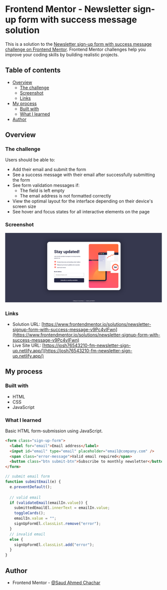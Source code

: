 # Frontend Mentor - Newsletter sign-up form with success message solution

This is a solution to the [Newsletter sign-up form with success message challenge on Frontend Mentor](https://www.frontendmentor.io/challenges/newsletter-signup-form-with-success-message-3FC1AZbNrv). Frontend Mentor challenges help you improve your coding skills by building realistic projects.

## Table of contents

- [Overview](#overview)
  - [The challenge](#the-challenge)
  - [Screenshot](#screenshot)
  - [Links](#links)
- [My process](#my-process)
  - [Built with](#built-with)
  - [What I learned](#what-i-learned)
- [Author](#author)

## Overview

### The challenge

Users should be able to:

- Add their email and submit the form
- See a success message with their email after successfully submitting the form
- See form validation messages if:
  - The field is left empty
  - The email address is not formatted correctly
- View the optimal layout for the interface depending on their device's screen size
- See hover and focus states for all interactive elements on the page

### Screenshot

![](./assets/images/screenshot.png)

### Links

- Solution URL: [https://www.frontendmentor.io/solutions/newsletter-signup-form-with-success-message-v9Pc4vIFwn](https://www.frontendmentor.io/solutions/newsletter-signup-form-with-success-message-v9Pc4vIFwn)
- Live Site URL: [https://josh76543210-fm-newsletter-sign-up.netlify.app/](https://josh76543210-fm-newsletter-sign-up.netlify.app/)

## My process

### Built with

- HTML
- CSS
- JavaScript

### What I learned

Basic HTML form-submission using JavaScript.

```html
<form class="sign-up-form">
  <label for="email">Email address</label>
  <input id="email" type="email" placeholder="email@company.com" />
  <span class="error-message">Valid email required</span>
  <button class="btn submit-btn">Subscribe to monthly newsletter</button>
</form>
```

```js
// submit email form
function submitEmail(e) {
  e.preventDefault();

  // valid email
  if (validateEmail(emailIn.value)) {
    submittedEmailEl.innerText = emailIn.value;
    toggleCards();
    emailIn.value = "";
    signUpFormEl.classList.remove("error");
  }
  // invalid email
  else {
    signUpFormEl.classList.add("error");
  }
}
```

## Author

- Frontend Mentor - [@Saud Ahmed Chachar](https://www.frontendmentor.io/profile/Saud-Ahmed-Chachar)

